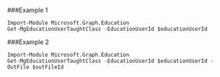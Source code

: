 ###Example 1
```
Import-Module Microsoft.Graph.Education
Get-MgEducationUserTaughtClass -EducationUserId $educationUserId
```
###Example 2
```
Import-Module Microsoft.Graph.Education
Get-MgEducationUserTaughtClass -EducationUserId $educationUserId -OutFile $outFileId
```
